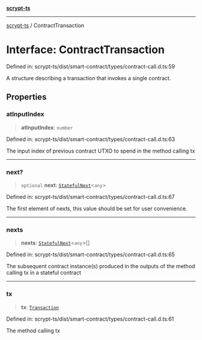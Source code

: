[**scrypt-ts**](../README.md)

***

[scrypt-ts](../globals.md) / ContractTransaction

# Interface: ContractTransaction

Defined in: scrypt-ts/dist/smart-contract/types/contract-call.d.ts:59

A structure describing a transaction that invokes a single contract.

## Properties

### atInputIndex

> **atInputIndex**: `number`

Defined in: scrypt-ts/dist/smart-contract/types/contract-call.d.ts:63

The input index of previous contract UTXO to spend in the method calling tx

***

### next?

> `optional` **next**: [`StatefulNext`](StatefulNext.md)\<`any`\>

Defined in: scrypt-ts/dist/smart-contract/types/contract-call.d.ts:67

The first element of nexts, this value should be set for user convenience.

***

### nexts

> **nexts**: [`StatefulNext`](StatefulNext.md)\<`any`\>[]

Defined in: scrypt-ts/dist/smart-contract/types/contract-call.d.ts:65

The subsequent contract instance(s) produced in the outputs of the method calling tx in a stateful contract

***

### tx

> **tx**: [`Transaction`](../@scrypt-inc/bsv/classes/Transaction.md)

Defined in: scrypt-ts/dist/smart-contract/types/contract-call.d.ts:61

The method calling tx
